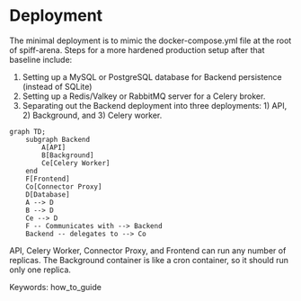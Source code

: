 # Deployment

The minimal deployment is to mimic the docker-compose.yml file at the root of spiff-arena.
Steps for a more hardened production setup after that baseline include:

1. Setting up a MySQL or PostgreSQL database for Backend persistence (instead of SQLite)
2. Setting up a Redis/Valkey or RabbitMQ server for a Celery broker.
3. Separating out the Backend deployment into three deployments: 1) API, 2) Background, and 3) Celery worker.

```mermaid
graph TD;
    subgraph Backend
        A[API]
        B[Background]
        Ce[Celery Worker]
    end
    F[Frontend]
    Co[Connector Proxy]
    D[Database]
    A --> D
    B --> D
    Ce --> D
    F -- Communicates with --> Backend
    Backend -- delegates to --> Co
```

API, Celery Worker, Connector Proxy, and Frontend can run any number of replicas.
The Background container is like a cron container, so it should run only one replica.

Keywords: how_to_guide
